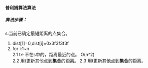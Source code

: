 #### 普利姆算法算法
##### 算法步骤：
s:当前已确定最短距离的点集合。  
1. dist[1]=0,dist[i]=0x3f3f3f3f
2. for i:1~n  
  2.1 t<-不在s中的，距离最近的点。 O(n^2)   
  2.2 用t更新其他点到**集合**的距离。 
  2.3 用t更新其他点到**集合**的距离。
